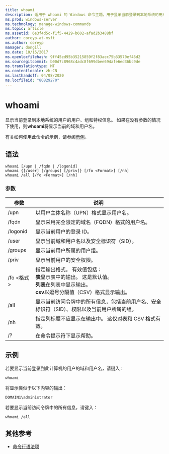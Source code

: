 ```yaml
---
title: whoami
description: 适用于 whoami 的 Windows 命令主题，用于显示当前登录到本地系统的用户的用户、组和特权信息。
ms.prod: windows-server
ms.technology: manage-windows-commands
ms.topic: article
ms.assetid: 6e3f4d5c-f1f5-4429-b602-afad2b3488bf
author: coreyp-at-msft
ms.author: coreyp
manager: dongill
ms.date: 10/16/2017
ms.openlocfilehash: 9ff45ed95b35215859f2f83aec75b33570ef46d2
ms.sourcegitcommit: b00d7c8968c4adc8f699dbee694afe6ed36bc9de
ms.translationtype: MT
ms.contentlocale: zh-CN
ms.lasthandoff: 04/08/2020
ms.locfileid: "80829270"
---
```

# <a name="whoami"></a>whoami



显示当前登录到本地系统的用户的用户、组和特权信息。 如果在没有参数的情况下使用，则**whoami**将显示当前的域和用户名。

有关如何使用此命令的示例，请参阅[示例](#BKMK_examples)。

## <a name="syntax"></a>语法

```
whoami [/upn | /fqdn | /logonid]
whoami {[/user] [/groups] [/priv]} [/fo <Format>] [/nh]
whoami /all [/fo <Format>] [/nh]
```

### <a name="parameters"></a>参数

|参数|说明|
|---------|-----------|
|/upn|以用户主体名称（UPN）格式显示用户名。|
|/fqdn|显示采用完全限定的域名（FQDN）格式的用户名。|
|/logonid|显示当前用户的登录 ID。|
|/user|显示当前域和用户名以及安全标识符（SID）。|
|/groups|显示当前用户所属的用户组。|
|/priv|显示当前用户的安全权限。|
|/fo \<格式 >|指定输出格式。 有效值包括：</br>**表**显示表中的输出。 这是默认值。</br>**列表**在列表中显示输出。</br>**csv**以逗号分隔值（CSV）格式显示输出。|
|/all|显示当前访问令牌中的所有信息，包括当前用户名、安全标识符（SID）、权限以及当前用户所属的组。|
|/nh|指定列标题不应显示在输出中。 这仅对表和 CSV 格式有效。|
|/?|在命令提示符下显示帮助。|

## <a name="examples"></a><a name=BKMK_examples></a>示例

若要显示当前登录到此计算机的用户的域和用户名，请键入：
```
whoami
```
将显示类似于以下内容的输出：
```
DOMAIN1\administrator
```
若要显示当前访问令牌中的所有信息，请键入：
```
whoami /all
```

## <a name="additional-references"></a>其他参考

- [命令行语法项](command-line-syntax-key.md)